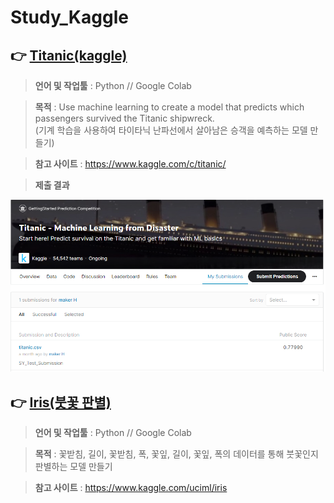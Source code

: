 # Study_Kaggle<br>
## 👉 **[Titanic(kaggle)](Titanic.ipynb)**
 
  >**언어 및 작업툴** : Python // Google Colab  
  
  >**목적** : Use machine learning to create a model that predicts which passengers survived the Titanic shipwreck.            
  >           (기계 학습을 사용하여 타이타닉 난파선에서 살아남은 승객을 예측하는 모델 만들기)
    
  >**참고 사이트** : https://www.kaggle.com/c/titanic/
  
  >**제출 결과**
  
  ![](/titanic.png)
  
## 👉 **[Iris(붓꽃 판별)](iris_data.ipynb)**
  >**언어 및 작업툴** : Python // Google Colab  
  
  >**목적** : 꽃받침, 길이, 꽃받침, 폭, 꽃잎, 길이, 꽃잎, 폭의 데이터를 통해 붓꽃인지 판별하는 모델 만들기	            
    
  >**참고 사이트** : https://www.kaggle.com/uciml/iris
<br>
